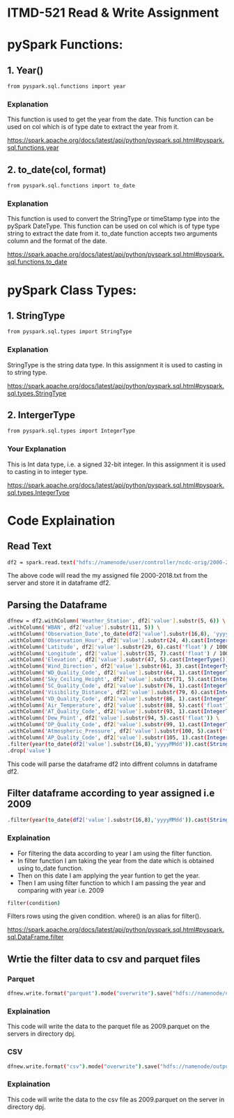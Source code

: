 # ITMD-521 Read & Write Assignment

# pySpark Functions:

## 1. Year()

```bash
from pyspark.sql.functions import year
```
### Explanation

This function is used to get the year from the date. This function can be used on col which is of type date to extract the year from it.

https://spark.apache.org/docs/latest/api/python/pyspark.sql.html#pyspark.sql.functions.year

## 2. to_date(col, format)   

```bash
from pyspark.sql.functions import to_date
```
### Explanation

This function is used to convert the StringType or timeStamp type into the pySpark DateType. This function can be used on col which is of type type string to extract the date from it. to_date function accepts two arguments column and the format of the date.

https://spark.apache.org/docs/latest/api/python/pyspark.sql.html#pyspark.sql.functions.to_date


# pySpark Class Types:

## 1. StringType
```bash
from pyspark.sql.types import StringType
```
### Explanation
StringType is the string data type. In this assignment it is used to casting in to string type.

https://spark.apache.org/docs/latest/api/python/pyspark.sql.html#pyspark.sql.types.StringType

## 2. IntergerType
```bash
from pyspark.sql.types import IntegerType
```
### Your Explanation

This is Int data type, i.e. a signed 32-bit integer. In this assignment it is used to casting in to integer type.

https://spark.apache.org/docs/latest/api/python/pyspark.sql.html#pyspark.sql.types.IntegerType

# Code Explaination

## Read Text 
```bash
df2 = spark.read.text("hdfs://namenode/user/controller/ncdc-orig/2000-2018.txt")
```

The above code will read the my assigned file 2000-2018.txt from the server and store it in dataframe df2.

## Parsing the Dataframe
```bash
dfnew = df2.withColumn('Weather_Station', df2['value'].substr(5, 6)) \
.withColumn('WBAN', df2['value'].substr(11, 5)) \
.withColumn('Observation_Date',to_date(df2['value'].substr(16,8), 'yyyyMMdd')) \
.withColumn('Observation_Hour', df2['value'].substr(24, 4).cast(IntegerType())) \
.withColumn('Latitude', df2['value'].substr(29, 6).cast('float') / 1000) \
.withColumn('Longitude', df2['value'].substr(35, 7).cast('float') / 1000) \
.withColumn('Elevation', df2['value'].substr(47, 5).cast(IntegerType())) \
.withColumn('Wind_Direction', df2['value'].substr(61, 3).cast(IntegerType())) \
.withColumn('WD_Quality_Code', df2['value'].substr(64, 1).cast(IntegerType())) \
.withColumn('Sky_Ceiling_Height', df2['value'].substr(71, 5).cast(IntegerType())) \
.withColumn('SC_Quality_Code', df2['value'].substr(76, 1).cast(IntegerType())) \
.withColumn('Visibility_Distance', df2['value'].substr(79, 6).cast(IntegerType())) \
.withColumn('VD_Quality_Code', df2['value'].substr(86, 1).cast(IntegerType())) \
.withColumn('Air_Temperature', df2['value'].substr(88, 5).cast('float') /10) \
.withColumn('AT_Quality_Code', df2['value'].substr(93, 1).cast(IntegerType())) \
.withColumn('Dew_Point', df2['value'].substr(94, 5).cast('float')) \
.withColumn('DP_Quality_Code', df2['value'].substr(99, 1).cast(IntegerType())) \
.withColumn('Atmospheric_Pressure', df2['value'].substr(100, 5).cast('float')/ 10) \
.withColumn('AP_Quality_Code', df2['value'].substr(105, 1).cast(IntegerType())) \
.filter(year(to_date(df2['value'].substr(16,8),'yyyyMMdd')).cast(StringType()) == '2009') \
.drop('value')
```
This code will parse the dataframe df2 into diffrent columns in dataframe df2.

## Filter dataframe according to year assigned i.e 2009

```bash
.filter(year(to_date(df2['value'].substr(16,8),'yyyyMMdd')).cast(StringType()) == '2009') \
```
### Explaination
* For filtering the data according to year I am using the filter function. 
* In filter function I am taking the year from the date which is obtained using to_date function. 
* Then on this date I am applying the year funtion to get the year. 
* Then I am using filter function to which I am passing the year and comparing with year i.e. 2009

```bash
filter(condition)
```
Filters rows using the given condition. where() is an alias for filter().

https://spark.apache.org/docs/latest/api/python/pyspark.sql.html#pyspark.sql.DataFrame.filter


## Wrtie the filter data to csv and parquet files

### Parquet

```bash
dfnew.write.format("parquet").mode("overwrite").save("hdfs://namenode/output/itmd-521/dpj/2009.parquet")
```

### Explaination
This code will write the data to the parquet file as 2009.parquet on the servers in directory dpj.

### CSV

```bash
dfnew.write.format("csv").mode("overwrite").save("hdfs://namenode/output/itmd-521/dpj/2009.csv")
```

### Explaination
This code will write the data to the csv file as 2009.parquet on the server in directory dpj.

